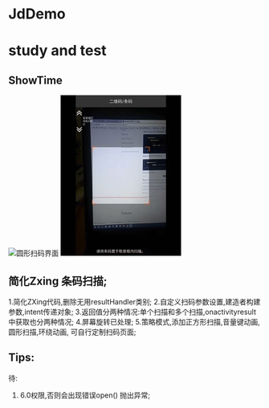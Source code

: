 # JdDemo
# study and test

## ShowTime

![圆形扫码界面](https://github.com/JarvisBuop/JdDemo/blob/master/circle_scan2.gif "Scan by Circle")
![方形扫码界面](https://github.com/JarvisBuop/JdDemo/blob/master/round_scan.gif "Scan by Round")

## 简化Zxing 条码扫描;

1.简化ZXing代码,删除无用resultHandler类别;
2.自定义扫码参数设置,建造者构建参数,intent传递对象;
3.返回值分两种情况:单个扫描和多个扫描,onactivityresult中获取也分两种情况;
4.屏幕旋转已处理;
5.策略模式,添加正方形扫描,音量键动画,圆形扫描,环绕动画,
  可自行定制扫码页面;


## Tips:
待:
1. 6.0权限,否则会出现错误open() 抛出异常;

